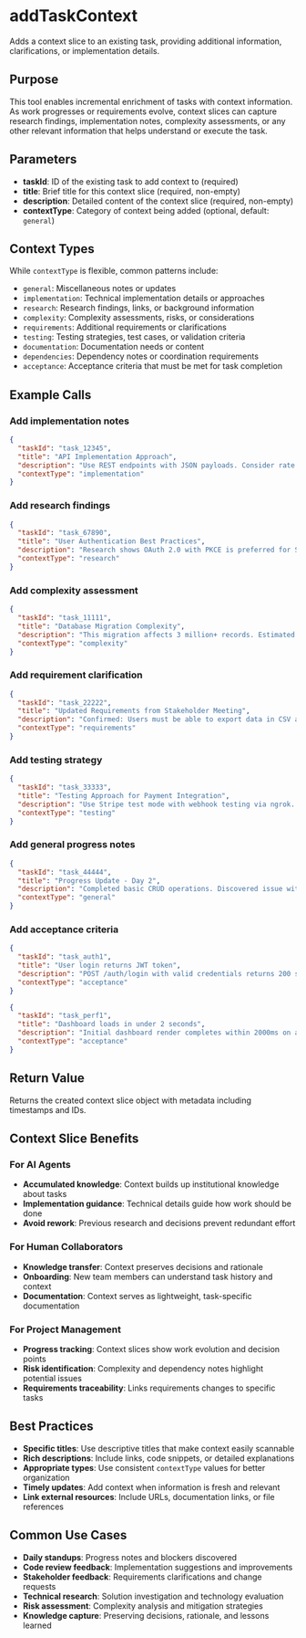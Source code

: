 # addTaskContext

Adds a context slice to an existing task, providing additional information, clarifications, or implementation details.

## Purpose

This tool enables incremental enrichment of tasks with context information. As work progresses or requirements evolve, context slices can capture research findings, implementation notes, complexity assessments, or any other relevant information that helps understand or execute the task.

## Parameters

- **taskId**: ID of the existing task to add context to (required)
- **title**: Brief title for this context slice (required, non-empty)
- **description**: Detailed content of the context slice (required, non-empty) 
- **contextType**: Category of context being added (optional, default: `general`)

## Context Types

While `contextType` is flexible, common patterns include:
- `general`: Miscellaneous notes or updates
- `implementation`: Technical implementation details or approaches
- `research`: Research findings, links, or background information
- `complexity`: Complexity assessments, risks, or considerations
- `requirements`: Additional requirements or clarifications
- `testing`: Testing strategies, test cases, or validation criteria
- `documentation`: Documentation needs or content
- `dependencies`: Dependency notes or coordination requirements
- `acceptance`: Acceptance criteria that must be met for task completion

## Example Calls

### Add implementation notes
```json
{
  "taskId": "task_12345",
  "title": "API Implementation Approach",
  "description": "Use REST endpoints with JSON payloads. Consider rate limiting for public endpoints. Authentication via JWT tokens stored in HTTP-only cookies.",
  "contextType": "implementation"
}
```

### Add research findings
```json
{
  "taskId": "task_67890", 
  "title": "User Authentication Best Practices",
  "description": "Research shows OAuth 2.0 with PKCE is preferred for SPAs. Consider implementing refresh token rotation. See: https://auth0.com/blog/oauth2-spa-best-practices",
  "contextType": "research"
}
```

### Add complexity assessment
```json
{
  "taskId": "task_11111",
  "title": "Database Migration Complexity",
  "description": "This migration affects 3 million+ records. Estimated downtime: 2-4 hours. Consider breaking into smaller chunks or implementing online migration strategy.",
  "contextType": "complexity"
}
```

### Add requirement clarification
```json
{
  "taskId": "task_22222",
  "title": "Updated Requirements from Stakeholder Meeting",
  "description": "Confirmed: Users must be able to export data in CSV and PDF formats. PDF should include company branding. Export should work for up to 10,000 records per request.",
  "contextType": "requirements"
}
```

### Add testing strategy
```json
{
  "taskId": "task_33333",
  "title": "Testing Approach for Payment Integration",
  "description": "Use Stripe test mode with webhook testing via ngrok. Test cases: successful payment, failed payment, webhook retries, partial refunds. Mock external services for unit tests.",
  "contextType": "testing"
}
```

### Add general progress notes
```json
{
  "taskId": "task_44444",
  "title": "Progress Update - Day 2", 
  "description": "Completed basic CRUD operations. Discovered issue with concurrent updates - need to implement optimistic locking. Will research solutions tomorrow.",
  "contextType": "general"
}
```

### Add acceptance criteria
```json
{
  "taskId": "task_auth1",
  "title": "User login returns JWT token",
  "description": "POST /auth/login with valid credentials returns 200 status and JWT token in response body. Token expires in 24 hours.",
  "contextType": "acceptance"
}
```

```json
{
  "taskId": "task_perf1",
  "title": "Dashboard loads in under 2 seconds",
  "description": "Initial dashboard render completes within 2000ms on average network conditions. Measure using Chrome DevTools Performance tab.",
  "contextType": "acceptance"
}
```

## Return Value

Returns the created context slice object with metadata including timestamps and IDs.

## Context Slice Benefits

### For AI Agents
- **Accumulated knowledge**: Context builds up institutional knowledge about tasks
- **Implementation guidance**: Technical details guide how work should be done
- **Avoid rework**: Previous research and decisions prevent redundant effort

### For Human Collaborators  
- **Knowledge transfer**: Context preserves decisions and rationale
- **Onboarding**: New team members can understand task history and context
- **Documentation**: Context serves as lightweight, task-specific documentation

### For Project Management
- **Progress tracking**: Context slices show work evolution and decision points
- **Risk identification**: Complexity and dependency notes highlight potential issues
- **Requirements traceability**: Links requirements changes to specific tasks

## Best Practices

- **Specific titles**: Use descriptive titles that make context easily scannable
- **Rich descriptions**: Include links, code snippets, or detailed explanations
- **Appropriate types**: Use consistent `contextType` values for better organization
- **Timely updates**: Add context when information is fresh and relevant
- **Link external resources**: Include URLs, documentation links, or file references

## Common Use Cases

- **Daily standups**: Progress notes and blockers discovered
- **Code review feedback**: Implementation suggestions and improvements
- **Stakeholder feedback**: Requirements clarifications and change requests
- **Technical research**: Solution investigation and technology evaluation
- **Risk assessment**: Complexity analysis and mitigation strategies
- **Knowledge capture**: Preserving decisions, rationale, and lessons learned 